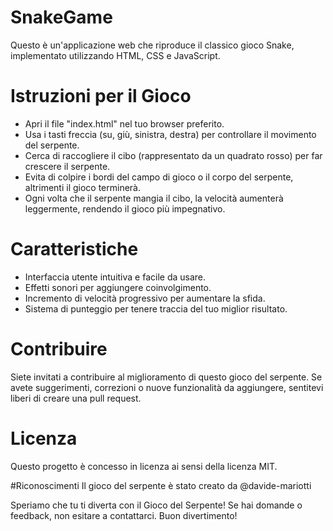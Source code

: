 # SnakeGame
Questo è un'applicazione web che riproduce il classico gioco Snake, implementato utilizzando HTML, CSS e JavaScript.

# Istruzioni per il Gioco
- Apri il file "index.html" nel tuo browser preferito.
- Usa i tasti freccia (su, giù, sinistra, destra) per controllare il movimento del serpente.
- Cerca di raccogliere il cibo (rappresentato da un quadrato rosso) per far crescere il serpente.
- Evita di colpire i bordi del campo di gioco o il corpo del serpente, altrimenti il gioco terminerà.
- Ogni volta che il serpente mangia il cibo, la velocità aumenterà leggermente, rendendo il gioco più impegnativo.

# Caratteristiche
- Interfaccia utente intuitiva e facile da usare.
- Effetti sonori per aggiungere coinvolgimento.
- Incremento di velocità progressivo per aumentare la sfida.
- Sistema di punteggio per tenere traccia del tuo miglior risultato.

# Contribuire
Siete invitati a contribuire al miglioramento di questo gioco del serpente. Se avete suggerimenti, correzioni o nuove funzionalità da aggiungere, sentitevi liberi di creare una pull request.

# Licenza
Questo progetto è concesso in licenza ai sensi della licenza MIT.

#Riconoscimenti
Il gioco del serpente è stato creato da @davide-mariotti

Speriamo che tu ti diverta con il Gioco del Serpente! Se hai domande o feedback, non esitare a contattarci. Buon divertimento!
